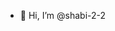 - 👋 Hi, I’m @shabi-2-2

<!---
shabi-2-2/shabi-2-2 is a ✨ special ✨ repository because its `README.md` (this file) appears on your GitHub profile.
You can click the Preview link to take a look at your changes.
--->
